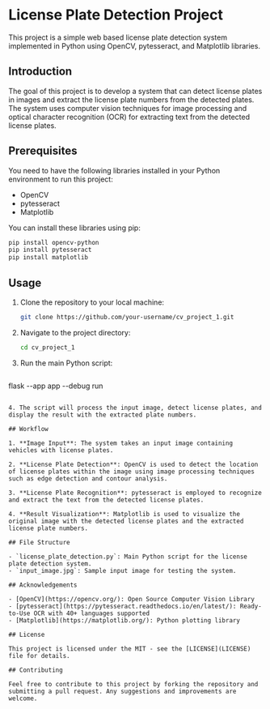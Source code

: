 # License Plate Detection Project

This project is a simple web based license plate detection system implemented in Python using OpenCV, pytesseract, and Matplotlib libraries.

## Introduction

The goal of this project is to develop a system that can detect license plates in images and extract the license plate numbers from the detected plates. The system uses computer vision techniques for image processing and optical character recognition (OCR) for extracting text from the detected license plates.

## Prerequisites

You need to have the following libraries installed in your Python environment to run this project:
- OpenCV
- pytesseract
- Matplotlib

You can install these libraries using pip:

```bash
pip install opencv-python
pip install pytesseract
pip install matplotlib
```

## Usage

1. Clone the repository to your local machine:
   ```bash
   git clone https://github.com/your-username/cv_project_1.git
   ```

2. Navigate to the project directory:
   ```bash
   cd cv_project_1
   ```

3. Run the main Python script:
   ```bash
  flask --app app --debug run
   ```

4. The script will process the input image, detect license plates, and display the result with the extracted plate numbers.

## Workflow

1. **Image Input**: The system takes an input image containing vehicles with license plates.

2. **License Plate Detection**: OpenCV is used to detect the location of license plates within the image using image processing techniques such as edge detection and contour analysis.

3. **License Plate Recognition**: pytesseract is employed to recognize and extract the text from the detected license plates.

4. **Result Visualization**: Matplotlib is used to visualize the original image with the detected license plates and the extracted license plate numbers.

## File Structure

- `license_plate_detection.py`: Main Python script for the license plate detection system.
- `input_image.jpg`: Sample input image for testing the system.

## Acknowledgements

- [OpenCV](https://opencv.org/): Open Source Computer Vision Library
- [pytesseract](https://pytesseract.readthedocs.io/en/latest/): Ready-to-Use OCR with 40+ languages supported
- [Matplotlib](https://matplotlib.org/): Python plotting library

## License

This project is licensed under the MIT - see the [LICENSE](LICENSE) file for details.

## Contributing

Feel free to contribute to this project by forking the repository and submitting a pull request. Any suggestions and improvements are welcome.
